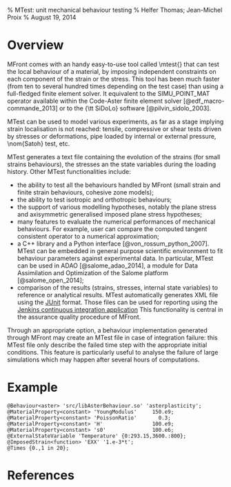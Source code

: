 % MTest: unit mechanical behaviour testing
% Helfer Thomas; Jean-Michel Proix
% August 19, 2014

# Overview

MFront comes with an handy easy-to-use tool called \mtest{} that can
test the local behaviour of a material, by imposing independent
constraints on each component of the strain or the stress. This tool
has been much faster (from ten to several hundred times depending on
the test case) than using a full-fledged finite element solver. It
equivalent to the SIMU_POINT_MAT operator available within the
Code-Aster finite element solver [@edf_macro-commande_2013] or to
the {\tt SiDoLo} software [@pilvin_sidolo_2003].

MTest can be used to model various experiments, as far as a stage
implying strain localisation is not reached: tensile, compressive or
shear tests driven by stresses or deformations, pipe loaded by
internal or external pressure, \nom{Satoh} test, etc.

MTest generates a text file containing the evolution of the strains
(for small strains behaviours), the stresses an the state variables
during the loading history. Other MTest functionalities include:

- the ability to test all the behaviours handled by MFront (small
  strain and finite strain behaviours, cohesive zone models);
-  the ability to test isotropic and orthotropic behaviours;
-  the support of various modelling hypotheses, notably the plane
  stress and axisymmetric generalised imposed plane stress
  hypotheses;
-  many features to evaluate the numerical performances of
  mechanical behaviours. For example, user can compare the computed
  tangent consistent operator to a numerical approximation;
- a C++ library and a Python interface
  [@von_rossum_python_2007]. MTest can be embedded in general purpose
  scientific environment to fit behaviour parameters against
  experimental data. In particular, MTest can be used in ADAO
  [@salome_adao_2014], a module for Data Assimilation and Optimization
  of the Salome platform [@salome_open_2014];
- comparison of the results (strains, stresses, internal state
  variables) to reference or analytical results. MTest automatically
  generates XML file using the [JUnit](http://junit.org) format. Those
  files can be used for reporting using the
  [Jenkins continuous integration application](http://jenkins-ci.org/)
  This functionality is central in the assurance quality procedure of
  MFront.

Through an appropriate option, a behaviour implementation generated
through MFront may create an MTest file in case of integration
failure: this MTest file only describe the failed time step with
the appropriate initial conditions. This feature is particularly
useful to analyse the failure of large simulations which may happen
after several hours of computations.

# Example

~~~~ {#MTestPlasticity .cpp .numberLines}
@Behaviour<aster> 'src/libAsterBehaviour.so' 'asterplasticity';
@MaterialProperty<constant> 'YoungModulus'     150.e9;
@MaterialProperty<constant> 'PoissonRatio'       0.3;
@MaterialProperty<constant> 'H'                100.e9;
@MaterialProperty<constant> 's0'               100.e6;
@ExternalStateVariable 'Temperature' {0:293.15,3600.:800};
@ImposedStrain<function> 'EXX' '1.e-3*t';
@Times {0.,1 in 20};
~~~~~~~~~~~~~~~~~~~~~~~~~~~~~~~~~~~~~~~~~~~~~~~~~

# References
